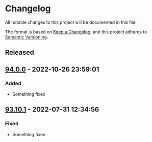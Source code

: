 # Changelog
All notable changes to this project will be documented in this file.

The format is based on [Keep a Changelog](https://keepachangelog.com/en/1.0.0/),
and this project adheres to [Semantic Versioning](https://semver.org/spec/v2.0.0.html).

<!--
## [x.y.z] - yyyy-mm-dd
### Added
### Changed
### Removed
### Fixed
-->
<!--
RegEx for release version from file
r"^\#\# \[\d{1,}[.]\d{1,}[.]\d{1,}\] \- \d{4}\-\d{2}-\d{2}"
-->

## Released
## [94.0.0] - 2022-10-26 23:59:01
### Added
- Something fixed

## [93.10.1] - 2022-07-31 12:34:56
### Fixed
- Something fixed

<!-- Links -->
[94.0.0]: https://github.com/brainelectronics/changelog2version/tree/94.0.0
[93.10.1]: https://github.com/brainelectronics/changelog2version/tree/93.10.1
